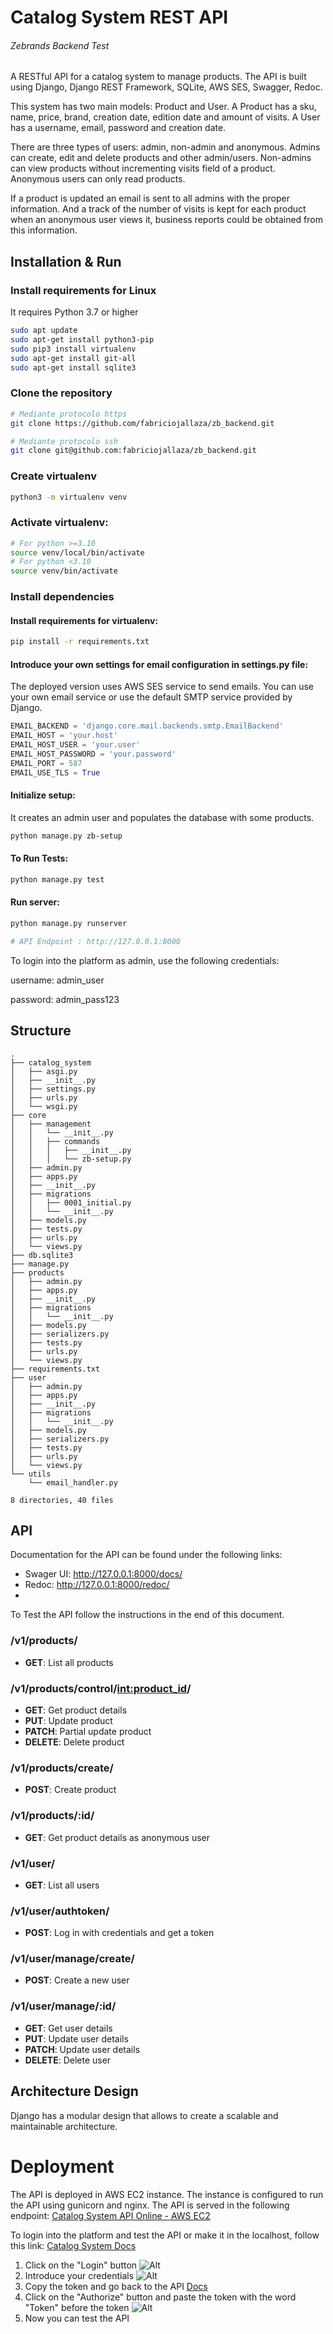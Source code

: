 # Catalog System REST API

###### Zebrands Backend Test

A RESTful API for a catalog system to manage products. The API is built using Django, Django REST Framework, SQLite, AWS SES, Swagger, Redoc. 

This system has two main models: Product and User. A Product has a sku, name, price, brand, creation date, edition date and amount of visits. A User has a username, email, password and creation date.

There are three types of users: admin, non-admin and anonymous. Admins can create, edit and delete products and other admin/users. Non-admins can view products without incrementing visits field of a product. Anonymous users can only read products.

If a product is updated an email is sent to all admins with the proper information. And a track of the number of visits is kept for each product when an anonymous user views it, business reports could be obtained from this information.

## Installation & Run

### Install requirements for Linux
It requires Python 3.7 or higher

~~~bash
sudo apt update
sudo apt-get install python3-pip
sudo pip3 install virtualenv
sudo apt-get install git-all
sudo apt-get install sqlite3
~~~


### Clone the repository

~~~bash
# Mediante protocolo https
git clone https://github.com/fabriciojallaza/zb_backend.git

# Mediante protocolo ssh
git clone git@github.com:fabriciojallaza/zb_backend.git
~~~

### Create virtualenv

~~~bash
python3 -m virtualenv venv
~~~

### Activate virtualenv:

~~~bash
# For python >=3.10
source venv/local/bin/activate
# For python <3.10
source venv/bin/activate
~~~

### Install dependencies


#### Install requirements for virtualenv:

~~~bash
pip install -r requirements.txt
~~~

#### Introduce your own settings for email configuration in settings.py file:
The deployed version uses AWS SES service to send emails. You can use your own email service or use the default SMTP service provided by Django.

~~~python
EMAIL_BACKEND = 'django.core.mail.backends.smtp.EmailBackend'
EMAIL_HOST = 'your.host'
EMAIL_HOST_USER = 'your.user'
EMAIL_HOST_PASSWORD = 'your.password'
EMAIL_PORT = 587
EMAIL_USE_TLS = True
~~~

#### Initialize setup:
It creates an admin user and populates the database with some products.
~~~bash
python manage.py zb-setup
~~~

#### To Run Tests:

~~~bash
python manage.py test
~~~

#### Run server:

~~~bash
python manage.py runserver

# API Endpoint : http://127.0.0.1:8000
~~~

To login into the platform as admin, use the following credentials:

username: admin_user

password: admin_pass123

## Structure

```
.
├── catalog_system
│   ├── asgi.py
│   ├── __init__.py
│   ├── settings.py
│   ├── urls.py
│   └── wsgi.py
├── core
│   ├── management
│   │   └── __init__.py
│   │   ├── commands
│   │   │   ├── __init__.py
│   │   │   └── zb-setup.py
│   ├── admin.py
│   ├── apps.py
│   ├── __init__.py
│   ├── migrations
│   │   ├── 0001_initial.py
│   │   └── __init__.py
│   ├── models.py
│   ├── tests.py
│   ├── urls.py
│   └── views.py
├── db.sqlite3
├── manage.py
├── products
│   ├── admin.py
│   ├── apps.py
│   ├── __init__.py
│   ├── migrations
│   │   └── __init__.py
│   ├── models.py
│   ├── serializers.py
│   ├── tests.py
│   ├── urls.py
│   └── views.py
├── requirements.txt
├── user
│   ├── admin.py
│   ├── apps.py
│   ├── __init__.py
│   ├── migrations
│   │   └── __init__.py
│   ├── models.py
│   ├── serializers.py
│   ├── tests.py
│   ├── urls.py
│   └── views.py
└── utils
    └── email_handler.py

8 directories, 40 files
```

## API
Documentation for the API can be found under the following links:
* Swager UI: http://127.0.0.1:8000/docs/
* Redoc: http://127.0.0.1:8000/redoc/
* 
To Test the API follow the instructions in the end of this document.

### /v1/products/
* **GET**: List all products

### /v1/products/control/<int:product_id>/
* **GET**: Get product details
* **PUT**: Update product
* **PATCH**: Partial update product
* **DELETE**: Delete product

### /v1/products/create/
* **POST**: Create product

### /v1/products/:id/
* **GET**: Get product details as anonymous user

### /v1/user/
* **GET**: List all users

### /v1/user/authtoken/
* **POST**:  Log in with credentials and get a token

### /v1/user/manage/create/
* **POST**: Create a new user

### /v1/user/manage/:id/
* **GET**: Get user details
* **PUT**: Update user details
* **PATCH**: Update user details
* **DELETE**: Delete user

## Architecture Design
Django has a modular design that allows to create a scalable and maintainable architecture.

# Deployment
The API is deployed in AWS EC2 instance. The instance is configured to run the API using gunicorn and nginx. The API is served in the following endpoint: [Catalog System API Online - AWS EC2](http://ec2-3-93-152-219.compute-1.amazonaws.com:8000/)

To login into the platform and test the API or make it in the localhost, follow this link: [Catalog System Docs](http://ec2-3-93-152-219.compute-1.amazonaws.com:8000/docs/)

1. Click on the "Login" button
![Alt](/images/zp_api_docs.png "API Docs")
2. Introduce your credentials
![Alt](/images/login.png "Login")
3. Copy the token and go back to the API [Docs](http://ec2-3-93-152-219.compute-1.amazonaws.com:8000/docs/)
4. Click on the "Authorize" button and paste the token with the word "Token" before the token
![Alt](/images/token_auth.png "Authorize")
5. Now you can test the API